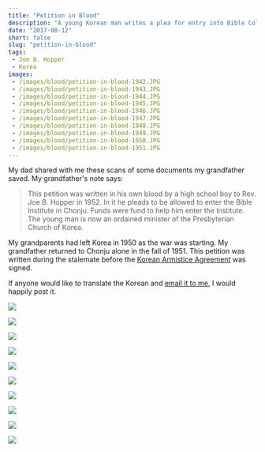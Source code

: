 ```yaml
---
title: "Petition in Blood"
description: "A young Korean man writes a plea for entry into Bible College in his own blood."
date: "2017-08-12"
short: false
slug: "petition-in-blood"
tags:
 - Joe B. Hopper
 - Korea
images:
 - /images/blood/petition-in-blood-1942.JPG
 - /images/blood/petition-in-blood-1943.JPG
 - /images/blood/petition-in-blood-1944.JPG
 - /images/blood/petition-in-blood-1945.JPG
 - /images/blood/petition-in-blood-1946.JPG
 - /images/blood/petition-in-blood-1947.JPG
 - /images/blood/petition-in-blood-1948.JPG
 - /images/blood/petition-in-blood-1949.JPG
 - /images/blood/petition-in-blood-1950.JPG
 - /images/blood/petition-in-blood-1951.JPG
---
```


My dad shared with me these scans of some documents my grandfather saved. My grandfather's note says:

> This petition was written in his own blood by a high school boy to Rev. Joe B. Hopper in 1952. In it he pleads to be allowed to enter the Bible Institute in Chonju. Funds were fund to help him enter the Institute. The young man is now an ordained minister of the Presbyterian Church of Korea.

My grandparents had left Korea in 1950 as the war was starting. My grandfather returned to Chonju alone in the fall of 1951. This petition was written during the stalemate before the [Korean Armistice Agreement](https://en.wikipedia.org/wiki/Korean_Armistice_Agreement) was signed.

If anyone would like to translate the Korean and [email it to me](mailto:tdhopper@gmail.com), I would happily post it.

[![](/images/blood/petition-in-blood-1942.JPG)](/images/blood/petition-in-blood-1942.JPG)

[![](/images/blood/petition-in-blood-1943.JPG)](/images/blood/petition-in-blood-1943.JPG)

[![](/images/blood/petition-in-blood-1944.JPG)](/images/blood/petition-in-blood-1944.JPG)

[![](/images/blood/petition-in-blood-1945.JPG)](/images/blood/petition-in-blood-1945.JPG)

[![](/images/blood/petition-in-blood-1946.JPG)](/images/blood/petition-in-blood-1946.JPG)

[![](/images/blood/petition-in-blood-1947.JPG)](/images/blood/petition-in-blood-1947.JPG)

[![](/images/blood/petition-in-blood-1948.JPG)](/images/blood/petition-in-blood-1948.JPG)

[![](/images/blood/petition-in-blood-1949.JPG)](/images/blood/petition-in-blood-1949.JPG)

[![](/images/blood/petition-in-blood-1950.JPG)](/images/blood/petition-in-blood-1950.JPG)

[![](/images/blood/petition-in-blood-1951.JPG)](/images/blood/petition-in-blood-1951.JPG)
